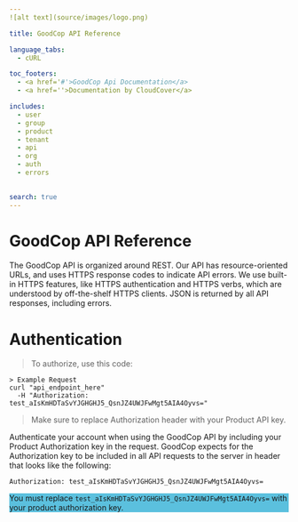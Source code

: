 ```yaml
---
![alt text](source/images/logo.png)

title: GoodCop API Reference

language_tabs:
  - cURL

toc_footers:
  - <a href='#'>GoodCop Api Documentation</a>
  - <a href=''>Documentation by CloudCover</a>

includes:
  - user
  - group
  - product
  - tenant
  - api
  - org
  - auth
  - errors
  

search: true
---
```


# GoodCop API Reference

The GoodCop API is organized around REST. Our API has resource-oriented URLs, and uses HTTPS response codes to indicate API errors. We use built-in HTTPS features, like HTTPS authentication and HTTPS verbs, which are understood by off-the-shelf HTTPS clients. JSON is returned by all API responses, including errors.


# Authentication

> To authorize, use this code:

```shell
> Example Request
curl "api_endpoint_here"
  -H "Authorization: test_aIsKmHDTaSvYJGHGHJ5_QsnJZ4UWJFwMgt5AIA4Oyvs="
```

> Make sure to replace Authorization header with your Product API key.

Authenticate your account when using the GoodCop API by including your Product Authorization key in the request.
GoodCop expects for the Authorization key to be included in all API requests to the server in header that looks like the following:

`Authorization: test_aIsKmHDTaSvYJGHGHJ5_QsnJZ4UWJFwMgt5AIA4Oyvs=`

<aside style="background:#5bc0de;">
You must replace <code style="#000000;">test_aIsKmHDTaSvYJGHGHJ5_QsnJZ4UWJFwMgt5AIA4Oyvs=</code> with your product authorization key.
</aside>